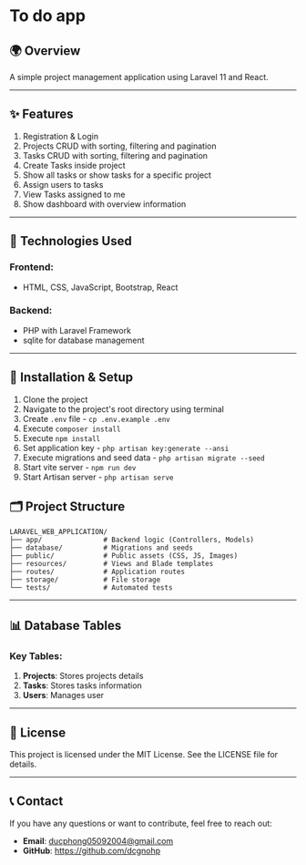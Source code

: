 # To do app

## 🌍 Overview
A simple project management application using Laravel 11 and React.

---

## ✨ Features

1. Registration & Login
2. Projects CRUD with sorting, filtering and pagination
3. Tasks CRUD with sorting, filtering and pagination
4. Create Tasks inside project
5. Show all tasks or show tasks for a specific project
6. Assign users to tasks
7. View Tasks assigned to me
8. Show dashboard with overview information
---

## 🔧 Technologies Used

### Frontend:
- HTML, CSS, JavaScript, Bootstrap, React

### Backend:
- PHP with Laravel Framework
- sqlite for database management

---

## 🚀 Installation & Setup

1. Clone the project
2. Navigate to the project's root directory using terminal
3. Create `.env` file - `cp .env.example .env`
4. Execute `composer install`
5. Execute `npm install`
6. Set application key - `php artisan key:generate --ansi`
7. Execute migrations and seed data - `php artisan migrate --seed`
8. Start vite server - `npm run dev`
9. Start Artisan server - `php artisan serve`

## 🗂️ Project Structure

```
LARAVEL_WEB_APPLICATION/
├── app/               # Backend logic (Controllers, Models)
├── database/          # Migrations and seeds
├── public/            # Public assets (CSS, JS, Images)
├── resources/         # Views and Blade templates
├── routes/            # Application routes
├── storage/           # File storage
└── tests/             # Automated tests
```

---

## 📊 Database Tables

### Key Tables:
1. **Projects**: Stores projects details
2. **Tasks**: Stores tasks information
3. **Users**: Manages user 


---

## 📃 License
This project is licensed under the MIT License. See the LICENSE file for details.

---

## 📞 Contact
If you have any questions or want to contribute, feel free to reach out:

- **Email**: ducphong05092004@gmail.com
- **GitHub**: https://github.com/dcgnohp
